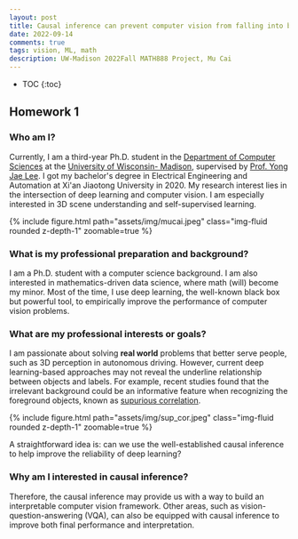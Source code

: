 ```yaml
---
layout: post
title: Causal inference can prevent computer vision from falling into black-box deep learning
date: 2022-09-14
comments: true
tags: vision, ML, math  
description: UW-Madison 2022Fall MATH888 Project, Mu Cai
---
```


* TOC
{:toc}

## Homework 1

### Who am I?
Currently, I am a third-year Ph.D. student in the  <a href='https://cs.wisc.edu/'>Department of Computer Sciences</a>
at the <a href='https://www.wisc.edu/'>University of Wisconsin- Madison</a>, supervised by <a href='https://pages.cs.wisc.edu/~yongjaelee/'>Prof. Yong Jae Lee</a>. I got my bachelor's degree in Electrical Engineering and Automation at Xi'an Jiaotong University in 2020. My research interest lies in the intersection of deep learning and computer vision. 
I am especially interested in 3D scene understanding and self-supervised learning.


<div class="row mt-3">
    <div class="col-sm mt-3 mt-md-0">
  <!-- <div class="row">
    <div class="col one"> -->
        {% include figure.html path="assets/img/mucai.jpeg" class="img-fluid rounded z-depth-1" zoomable=true %}
    </div>
</div>

### What is my professional preparation and background?

I am a Ph.D. student with a computer science background. I am also interested in mathematics-driven data science, 
where math (will) become my minor. Most of the time, I use deep learning, the well-known black box but powerful
tool, to empirically improve the performance of computer vision problems.

### What are my professional interests or goals?
 I am passionate about solving 
**real world** problems that better serve people, such as 3D perception in autonomous driving.
However, current deep learning-based approaches may not reveal
 the underline relationship between objects and labels. For example, recent studies found that
 the irrelevant background could be an informative feature when recognizing the foreground objects,
 known as <a href="http://lgmoneda.github.io/2021/01/12/spurious-correlation-ml-and-causality.html">supurious correlation</a>.


<div class="row mt-3">
    <div class="col-sm mt-3 mt-md-0">
  <!-- <div class="row">
    <div class="col one"> -->
        {% include figure.html path="assets/img/sup_cor.jpeg" class="img-fluid rounded z-depth-1" zoomable=true %}
    </div>
</div>

A straightforward idea is: can we use the well-established causal inference to help improve the reliability of deep learning? 

### Why am I interested in causal inference?
Therefore, the causal inference may provide us with a way to build an interpretable 
computer vision framework. Other areas, such as vision-question-answering (VQA),
can also be equipped with causal inference to improve both final performance and 
interpretation. 




